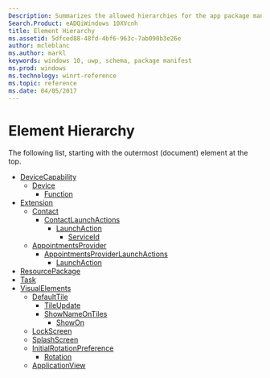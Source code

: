 ```yaml
---
Description: Summarizes the allowed hierarchies for the app package manifest for Windows 8.1 Windows Store apps schema.
Search.Product: eADQiWindows 10XVcnh
title: Element Hierarchy
ms.assetid: 5dfced88-48fd-4bf6-963c-7ab090b3e26e
author: mcleblanc
ms.author: markl
keywords: windows 10, uwp, schema, package manifest
ms.prod: windows
ms.technology: winrt-reference
ms.topic: reference
ms.date: 04/05/2017
---
```


# Element Hierarchy


The following list, starting with the outermost (document) element at the top.

-   [DeviceCapability](element-devicecapability.md)
    -   [Device](element-device.md)
        -   [Function](element-function.md)
-   [Extension](element-extension.md)
    -   [Contact](element-contact.md)
        -   [ContactLaunchActions](element-contactlaunchactions.md)
            -   [LaunchAction](element-launchaction.md)
                -   [ServiceId](element-serviceid.md)
    -   [AppointmentsProvider](element-appointmentsprovider.md)
        -   [AppointmentsProviderLaunchActions](element-appointmentsproviderlaunchactions.md)
            -   [LaunchAction](element-1-launchaction.md)
-   [ResourcePackage](element-resourcepackage.md)
-   [Task](element-task.md)
-   [VisualElements](element-visualelements.md)
    -   [DefaultTile](element-defaulttile.md)
        -   [TileUpdate](element-tileupdate.md)
        -   [ShowNameOnTiles](element-shownameontiles.md)
            -   [ShowOn](element-showon.md)
    -   [LockScreen](element-lockscreen.md)
    -   [SplashScreen](element-splashscreen.md)
    -   [InitialRotationPreference](element-initialrotationpreference.md)
        -   [Rotation](element-rotation.md)
    -   [ApplicationView](element-applicationview.md)

 

 



